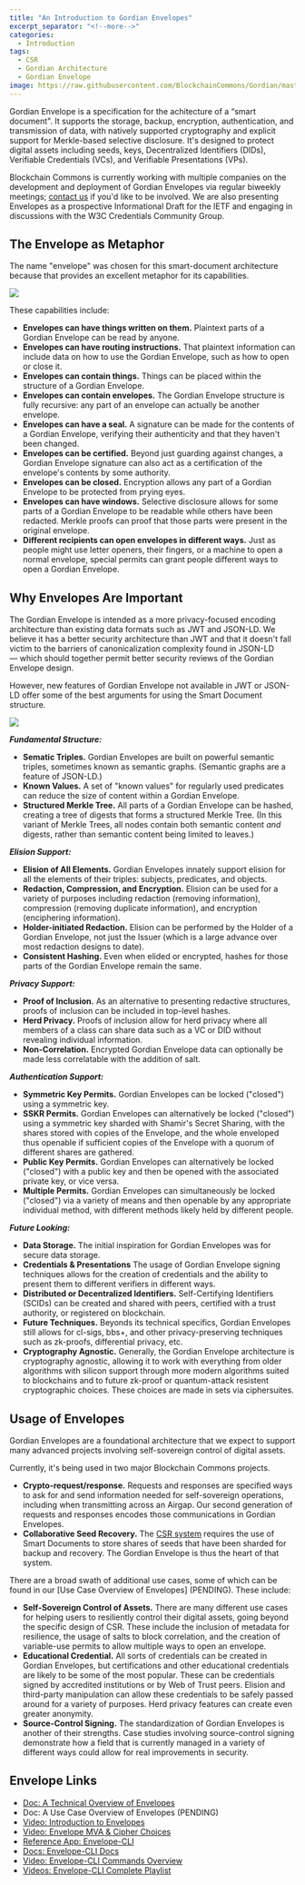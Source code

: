 ```yaml
---
title: "An Introduction to Gordian Envelopes"
excerpt_separator: "<!--more-->"
categories:
  - Introduction
tags:
  - CSR
  - Gordian Architecture
  - Gordian Envelope
image: https://raw.githubusercontent.com/BlockchainCommons/Gordian/master/Images/Envelope-Examples-DO.jpg
---
```


Gordian Envelope is a specification for the achitecture of a “smart document". It supports the storage, backup, encryption, authentication, and transmission of data, with natively supported cryptography and explicit support for Merkle-based selective disclosure. It's designed to protect digital assets including seeds, keys, Decentralized Identifiers (DIDs), Verifiable Credentials (VCs), and Verifiable Presentations (VPs).

Blockchain Commons is currently working with multiple companies on the development and deployment of Gordian Envelopes via regular biweekly meetings; [contact us](mailto:team@blockchaincommons.com) if you'd like to be involved. We are also presenting Envelopes as a prospective Informational Draft for the IETF and engaging in discussions with the W3C Credentials Community Group.

## The Envelope as Metaphor

The name "envelope" was chosen for this smart-document architecture because that provides an excellent metaphor for its capabilities.

![](https://raw.githubusercontent.com/BlockchainCommons/Gordian/master/Images/Envelope-Examples.jpg)

These capabilities include:

* **Envelopes can have things written on them.** Plaintext parts of a Gordian Envelope can be read by anyone.
* **Envelopes can have routing instructions.** That plaintext information can include data on how to use the Gordian Envelope, such as how to open or close it.
* **Envelopes can contain things.** Things can be placed within the structure of a Gordian Envelope.
* **Envelopes can contain envelopes.** The Gordian Envelope structure is fully recursive: any part of an envelope can actually be another envelope.
* **Envelopes can have a seal.** A signature can be made for the contents of a Gordian Envelope, verifying their authenticity and that they haven't been changed.
* **Envelopes can be certified.** Beyond just guarding against changes, a Gordian Envelope signature can also act as a certification of the envelope's contents by some authority.
* **Envelopes can be closed.** Encryption allows any part of a Gordian Envelope to be protected from prying eyes.
* **Envelopes can have windows.** Selective disclosure allows for some parts of a Gordian Envelope to be readable while others have been redacted. Merkle proofs can proof that those parts were present in the original envelope.
* **Different recipients can open envelopes in different ways.** Just as people might use letter openers, their fingers, or a machine to open a normal envelope, special permits can grant people different ways to open a Gordian Envelope.

## Why Envelopes Are Important

The Gordian Envelope is intended as a more privacy-focused encoding architecture than existing data formats such as JWT and JSON-LD. We believe it has a better security architecture than JWT and that it doesn't fall victim to the barriers of canonicalization complexity found in JSON-LD — which should together permit better security reviews of the Gordian Envelope design.

However, new features of Gordian Envelope not available in JWT or JSON-LD offer some of the best arguments for using the Smart Document structure.

![](https://raw.githubusercontent.com/BlockchainCommons/Gordian/master/Images/Envelope-Examples-DO.jpg)

***Fundamental Structure:*** 

* **Sematic Triples.** Gordian Envelopes are built on powerful semantic triples, sometimes known as semantic graphs. (Semantic graphs are a feature of JSON-LD.)
* **Known Values.** A set of "known values" for regularly used predicates can reduce the size of content within a Gordian Envelope.
* **Structured Merkle Tree.** All parts of a Gordian Envelope can be hashed, creating a tree of digests that forms a structured Merkle Tree. (In this variant of Merkle Trees, all nodes contain both semantic content _and_ digests, rather than semantic content being limited to leaves.)

***Elision Support:***

* **Elision of All Elements.** Gordian Envelopes innately support elision for all the elements of their triples: subjects, predicates, and objects.
* **Redaction, Compression, and Encryption.** Elision can be used for a variety of purposes including redaction (removing information), compression (removing duplicate information), and encryption (enciphering information).
* **Holder-initiated Redaction.** Elision can be performed by the Holder of a Gordian Envelope, not just the Issuer (which is a large advance over most redaction designs to date).
* **Consistent Hashing.** Even when elided or encrypted, hashes for those parts of the Gordian Envelope remain the same.

***Privacy Support:***

* **Proof of Inclusion.** As an alternative to presenting redactive structures, proofs of inclusion can be included in top-level hashes.
* **Herd Privacy.** Proofs of inclusion allow for herd privacy where all members of a class can share data such as a VC or DID without revealing individual information.
* **Non-Correlation.** Encrypted Gordian Envelope data can optionally be made less correlatable with the addition of salt.

***Authentication Support:***

* **Symmetric Key Permits.** Gordian Envelopes can be locked ("closed") using a symmetric key.
* **SSKR Permits.** Gordian Envelopes can alternatively be locked ("closed") using a symmetric key sharded with Shamir's Secret Sharing, with the shares stored with copies of the Envelope, and the whole enveloped thus openable if sufficient  copies of the Envelope with a quorum of different shares are gathered.
* **Public Key Permits.** Gordian Envelopes can alternatively be locked ("closed") with a public key and then be opened with the associated private key, or vice versa.
* **Multiple Permits.** Gordian Envelopes can simultaneously be locked ("closed") via a variety of means and then openable by any appropriate individual method, with different methods likely held by different people.
 
 ***Future Looking:***

* **Data Storage.** The initial inspiration for Gordian Envelopes was for secure data storage.
* **Credentials & Presentations** The usage of Gordian Envelope signing techniques allows for the creation of credentials and the ability to present them to different verifiers in different ways.
* **Distributed or Decentralized Identifiers.** Self-Certifying Identifiers (SCIDs) can be created and shared with peers, certified with a trust authority, or registered on blockchain.
* **Future Techniques.** Beyonds its technical specifics, Gordian Envelopes still allows for cl-sigs, bbs+, and other privacy-preserving techniques such as zk-proofs, differential privacy, etc.
* **Cryptography Agnostic.** Generally, the Gordian Envelope architecture is cryptography agnostic, allowing it to work with everything from older algorithms with silicon support through more modern algorithms suited to blockchains and to future zk-proof or quantum-attack resistent cryptographic choices. These choices are made in sets via ciphersuites.

## Usage of Envelopes

Gordian Envelopes are a foundational architecture that we expect to support many advanced projects involving self-sovereign control of digital assets.

Currently, it's being used in two major Blockchain Commons projects.

* **Crypto-request/response.** Requests and responses are specified ways to ask for and send information needed for self-sovereign operations, including when transmitting across an Airgap. Our second generation of requests and responses encodes those communications in Gordian Envelopes.
* **Collaborative Seed Recovery.** The [CSR system](https://github.com/BlockchainCommons/Gordian/blob/master/Docs/CSR.md) requires the use of Smart Documents to store shares of seeds that have been sharded for backup and recovery. The Gordian Envelope is thus the heart of that system.

There are a broad swath of additional use cases, some of which can be found in our [Use Case Overview of Envelopes] (PENDING). These include:

* **Self-Sovereign Control of Assets.** There are many different use cases for helping users to resiliently control their digital assets, going beyond the specific design of CSR. These include the inclusion of metadata for resilience, the usage of salts to block correlation, and the creation of variable-use permits to allow multiple ways to open an envelope.
* **Educational Credential.** All sorts of credentials can be created in Gordian Envelopes, but certifications and other educational credentials are likely to be some of the most popular. These can be credentials signed by accredited institutions or by Web of Trust peers. Elision and third-party manipulation can allow these credentials to be safely passed around for a variety of purposes. Herd privacy features can create even greater anonymity.
* **Source-Control Signing.** The standardization of Gordian Envelopes is another of their strengths. Case studies involving source-control signing demonstrate how a field that is currently managed in a variety of different ways could allow for real improvements in security.

## Envelope Links

* [Doc: A Technical Overview of Envelopes](https://github.com/BlockchainCommons/Gordian/blob/master/Docs/Envelope-Tech-Intro.md)
* Doc: A Use Case Overview of Envelopes (PENDING)
* [Video: Introduction to Envelopes](https://www.youtube.com/watch?v=tQ9SPek0mnI)
* [Video: Envelope MVA & Cipher Choices](https://www.youtube.com/watch?v=S0deyIHXukk)
* [Reference App: Envelope-CLI](https://github.com/BlockchainCommons/envelope-cli-swift)
* [Docs: Envelope-CLI Docs](https://github.com/BlockchainCommons/envelope-cli-swift/tree/master/Docs)
* [Video: Envelope-CLI Commands Overview](https://www.youtube.com/watch?v=K2gFTyjbiYk)
* [Videos: Envelope-CLI Complete Playlist](https://www.youtube.com/playlist?list=PLCkrqxOY1FbooYwJ7ZhpJ_QQk8Az1aCnG)
